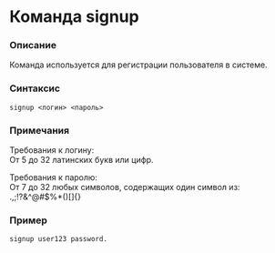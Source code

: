 # Команда signup

### Описание
Команда используется для регистрации пользователя в системе.
	
### Синтаксис
```
signup <логин> <пароль>
```

### Примечания
Требования к логину:  
От 5 до 32 латинских букв или цифр.  

Требования к паролю:  
От 7 до 32 любых символов, содержащих один символ из:  
\.,;!\?&\^@#\$%\*\(\)\[\]{}  

### Пример
```
signup user123 password.
```
